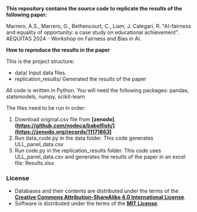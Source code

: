 
**This repository contains the source code to replicate the results of the following paper:**

Marrero, A.S., Marrero, G., Bethencourt, C., Liam, J. Calegari, R. "AI-fairness and equality of opportunity: a case study on educational achievement". AEQUITAS 2024 - Workshop on Fairness and Bias in AI.

**How to reproduce the results in the paper**

This is the project structure:

+ data/ Input data files.
+ replication_results/ Generated the results of the paper

All code is written in Python. You will need the following packages: pandas, statsmodels, numpy, scikit-learn

The files need to be run in order: 
1. Download original.csv file from __[zenodo](https://github.com/nodeca/babelfish/](https://zenodo.org/records/11171863)__
2. Run data_code.py in the data folder. This code generates ULL_panel_data.csv
3. Run code.py in the replication_results folder. This code uses ULL_panel_data.csv and generates the results of the paper in an excel file: Results.xlsx

### License
+ Databases and their contents are distributed under the terms of the __[Creative Commons Attribution-ShareAlike 4.0 International License](http://creativecommons.org/licenses/by-sa/4.0/)__.
+ Software is distributed under the terms of the __[MIT License](https://opensource.org/licenses/MIT)__.

